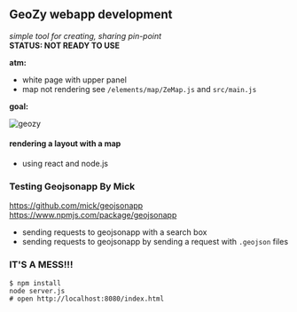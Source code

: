 ## GeoZy webapp development
*simple tool for creating, sharing pin-point*  
**STATUS: NOT READY TO USE**  


**atm:**
* white page with upper panel
* map not rendering see `/elements/map/ZeMap.js` and `src/main.js`  

**goal:**  

 ![geozy](https://github.com/ChironEn/GeoZy/blob/master/geozy.png)  



#### rendering a layout with a map
* using react and node.js

### Testing Geojsonapp By Mick
https://github.com/mick/geojsonapp  
https://www.npmjs.com/package/geojsonapp
* sending requests to geojsonapp with a search box
* sending requests to geojsonapp by sending a request with `.geojson` files  

### IT'S A MESS!!!

`$ npm install`  
`node server.js`  
`# open http://localhost:8080/index.html `
